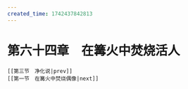 ```yaml
---
created_time: 1742437842813
---
```

# 第六十四章　在篝火中焚烧活人

```booknav
[[第三节　净化说|prev]]
[[第一节　在篝火中焚烧偶像|next]]
```